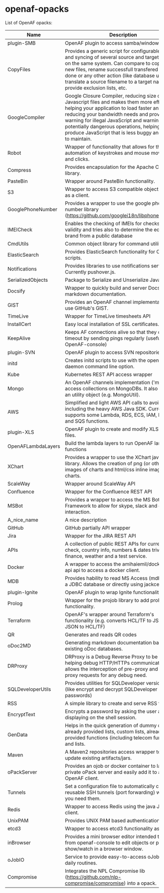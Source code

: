   # openaf-opacks
  
  List of OpenAF opacks:
  
  | Name   | Description   |
  |--------|---------------|
  |plugin-SMB|OpenAF plugin to access samba/window shares.|
  |CopyFiles|Provides a generic script for configurable copy and syncing of several source and target folders on the same system. Can compare to copy only new files, rename successfull transfered files to done or any other action (like database update), translate a source filename to a target name, provide exclusion lists, etc.|
  |GoogleCompiler|Google Closure Compiler, reducing size of Javascript files and makes them more efficient helping your application to load faster and reducing your bandwidth needs and provides warning for illegal JavaScript and warnings for potentially dangerous operations, helping you to produce JavaScript that is less buggy and easier to maintain.|
  |Robot|Wrapper of functionality that allows for the automation of keystrokes and mouse movements and clicks.|
  |Compress|Provides encapsulation for the Apache Compress library.|
  |PasteBin|Wrapper around PasteBin functionality.|
  |S3|Wrapper to access S3 compatible object storages as a client.|
  |GooglePhoneNumber|Provides a wrapper to use the google phone number library (https://github.com/googlei18n/libphonenumber/).|
  |IMEICheck|Enables the checking of IMEIs for checksum validity and tries also to determine the equipment brand from a public database|
  |CmdUtils|Common object library for command utilities|
  |ElasticSearch|Provides ElasticSearch functionality for OpenAF scripts.|
  |Notifications|Provides libraries to use notifications services. Currently pushover.js.|
  |SerializedObjects|Package to Serialize and Unserialize Java Objects|
  |Docsify|Wrapper to quickly build and server Docsify markdown documentation.|
  |GIST|Provides an OpenAF channel implementation to use GitHub&#x27;s GIST.|
  |TimeLive|Wrapper for TimeLive timesheets API|
  |InstallCert|Easy local installation of SSL certificates.|
  |KeepAlive|Keeps AF connections alive so that they don&#x27;t timeout by sending pings regularly (useful with OpenAF-console)|
  |plugin-SVN|OpenAF plugin to access SVN repositories.|
  |initd|Creates initd scripts to use with the openaf&#x27;s --daemon command line option.|
  |Kube|Kubernetes REST API access wrapper|
  |Mongo|An OpenAF channels implementation (&#x27;mongo&#x27;) to access collections on MongoDBs. It also includes an utility object (e.g. MongoUtil).|
  |AWS|Simplified and light AWS API calls to avoid including the heavy AWS Java SDK. Currently supports some Lambda, RDS, ECS, IAM, DYNAMO and SQS functions.|
  |plugin-XLS|OpenAF plugin to create and modify XLS and DOC files.|
  |OpenAFLambdaLayers|Build the lambda layers to run OpenAF lambda functions|
  |XChart|Provides a wrapper to use the XChart java charts library. Allows the creation of png (or others) images of charts and html/css inline images of charts.|
  |ScaleWay|Wrapper around ScaleWay API|
  |Confluence|Wrapper for the Confluence REST API|
  |MSBot|Provides a wrapper to access the MS Bot Framework to allow for skype, slack and others interaction.|
  |A_nice_name|A nice description|
  |GitHub|GitHub partially API wrapper|
  |Jira|Wrapper for the JIRA REST API|
  |APIs|A collection of public REST APIs for currency check, country info, numbers &amp; dates trivia, GeoIP, finance, weather and a test service.|
  |Docker|A wrapper to access the amihaiemil/docker-java-api api to access a docker client.|
  |MDB|Provides hability to read MS Access (mdb) files as a JDBC database or directly using jackcess.|
  |plugin-Ignite|OpenAF plugin to wrap Ignite functionality.|
  |Prolog|Wrapper for the projob library to add prolog functionality.|
  |Terraform|OpenAF&#x27;s wrapper around Terraform&#x27;s functionality (e.g. converts HCL/TF to JSON and JSON to HCL/TF)|
  |QR|Generates and reads QR codes|
  |oDoc2MD|Generating markdown documentation based on existing oDoc databases.|
  |DRProxy|DRProxy is a Debug Reverse Proxy to be used in helping debug HTTP/HTTPs communication. It allows the interception of pre-proxy and post-proxy requests for any debug need.|
  |SQLDeveloperUtils|Provides utilities for SQLDeveloper version &gt;&#x3D; 4 (like encrypt and decrypt SQLDeveloper passwords)|
  |RSS|A simple library to create and serve RSS feeds.|
  |EncryptText|Encrypts a password by asking the user and not displaying on the shell session.|
  |GenData|Helps in the quick generation of dummy data with already provided lists, custom lists, already provided functions (including telecom functions) and lists.|
  |Maven|A Maven2 repositories access wrapper to get or update existing artifacts/jars.|
  |oPackServer|Provides an ojob or docker container to launch a private oPack server and easily add it to any OpenAF client.|
  |Tunnels|Set a configuration file to automatically connect reusable SSH tunnels (port forwarding) whenever you need them.|
  |Redis|Wrapper to access Redis using the java Jedis client.|
  |UnixPAM|Provides UNIX PAM based authentication|
  |etcd3|Wrapper to access etcd3 functionality as a client|
  |inBrowser|Provides a mini browser editor intended to use from openaf-console to edit objects or perform show/watch in a browser window.|
  |oJobIO|Service to provide easy-to-access oJobs for daily routines.|
  |Compromise|Integrates the NPL Compromise lib (https://github.com/nlp-compromise/compromise) into a opack.|
  